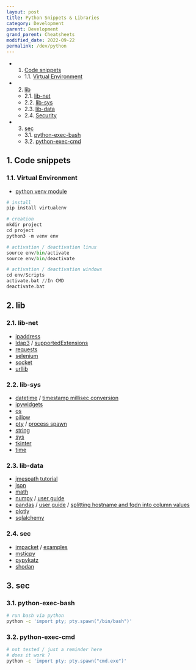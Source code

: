 ```yaml
---
layout: post
title: Python Snippets & Libraries
category: Development
parent: Development
grand_parent: Cheatsheets
modified_date: 2022-09-22
permalink: /dev/python
---
```


<!-- vscode-markdown-toc -->
* 1. [Code snippets](#Codesnippets)
	* 1.1. [Virtual Environment](#VirtualEnvironment)
* 2. [lib](#lib)
	* 2.1. [lib-net](#lib-net)
	* 2.2. [lib-sys](#lib-sys)
	* 2.3. [lib-data](#lib-data)
	* 2.4. [Security](#Security)
* 3. [sec](#sec)
	* 3.1. [python-exec-bash](#python-exec-bash)
	* 3.2. [python-exec-cmd](#python-exec-cmd)

<!-- vscode-markdown-toc-config
	numbering=true
	autoSave=true
	/vscode-markdown-toc-config -->
<!-- /vscode-markdown-toc -->

##  1. <a name='Codesnippets'></a>Code snippets

###  1.1. <a name='VirtualEnvironment'></a>Virtual Environment

- [python venv module](https://packaging.python.org/en/latest/guides/installing-using-pip-and-virtual-environments/)

```python
# install 
pip install virtualenv

# creation
mkdir project
cd project
python3 -m venv env

# activation / deactivation linux
source env/bin/activate
source env/bin/deactivate

# activation / deactivation windows
cd env/Scripts
activate.bat //In CMD
deactivate.bat
```
##  2. <a name='lib'></a>lib

###  2.1. <a name='lib-net'></a>lib-net
- [ipaddress](https://docs.python.org/3/library/ipaddress.html)
- [ldap3](https://ldap3.readthedocs.io) / [supportedExtensions](https://ldapwiki.com/wiki/Supported%20Extensions%20List)
- [requests](https://requests.readthedocs.io)
- [selenium](https://selenium-python.readthedocs.io/)
- [socket](https://docs.python.org/3/library/socket.html)
- [urllib](https://docs.python.org/3/library/urllib.html)

###  2.2. <a name='lib-sys'></a>lib-sys
- [datetime](https://docs.python.org/3/library/datetime.html) / [timestamp millisec conversion](https://stackoverflow.com/questions/59612665/convert-epoch-time-to-standard-datetime-from-json-python)
- [ipywidgets](https://ipywidgets.readthedocs.io)
- [os](https://docs.python.org/3/library/os.html)
- [pillow](https://pillow.readthedocs.io/en/stable/)
- [pty](https://docs.python.org/3/library/pty.html) / [process spawn](https://docs.python.org/3/library/pty.html#pty.spawn)
- [string](https://docs.python.org/3/library/string.html)
- [sys](https://docs.python.org/3/library/sys.html)
- [tkinter](https://docs.python.org/3/library/tkinter.html)
- [time](https://docs.python.org/3/library/time.html)

###  2.3. <a name='lib-data'></a>lib-data
- [jmespath tutorial](https://jmespath.org/tutorial.html)
- [json](https://docs.python.org/3/library/json.html)
- [math](https://docs.python.org/3/library/math.html)
- [numpy](https://numpy.org/doc/stable/user/absolute_beginners.html) / [user guide](https://numpy.org/doc/stable/user/index.html#user)
- [pandas](https://pandas.pydata.org/docs/getting_started/index.html#getting-started) / [user guide](https://pandas.pydata.org/docs/user_guide/index.html) / [splitting hostname and fqdn into column values](https://stackoverflow.com/questions/14745022/how-to-split-a-dataframe-string-column-into-two-columns)
- [plotly](https://plotly.com/python/)
- [sqlalchemy](https://sqlalchemy.readthedocs.io)

###  2.4. <a name='Security'></a>sec
- [impacket](https://www.secureauth.com/labs/open-source-tools/impacket/) / [examples](https://github.com/SecureAuthCorp/impacket/tree/master/examples)
- [msticpy](https://msticpy.readthedocs.io)
- [pypykatz](https://github.com/skelsec/pypykatz/wiki)
- [shodan](https://shodan.readthedocs.io)


##  3. <a name='sec'></a>sec

###  3.1. <a name='python-exec-bash'></a>python-exec-bash
```sh
# run bash via python
python -c 'import pty; pty.spawn("/bin/bash")'
```

###  3.2. <a name='python-exec-cmd'></a>python-exec-cmd
```sh
# not tested / just a reminder here
# does it work ? 
python -c 'import pty; pty.spawn("cmd.exe")'
```